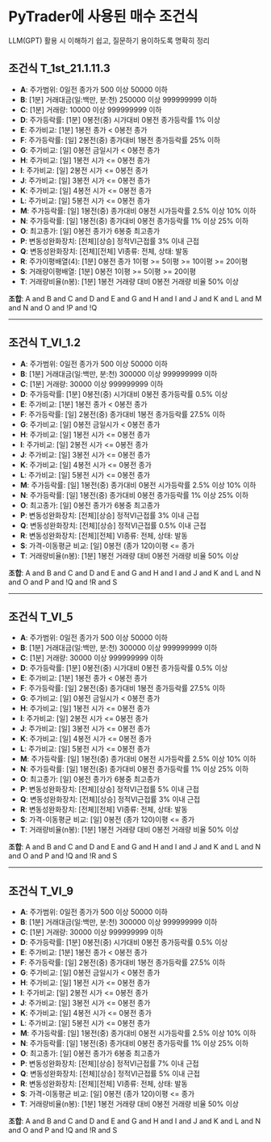 # PyTrader에 사용된 매수 조건식

LLM(GPT) 활용 시 이해하기 쉽고, 질문하기 용이하도록 명확히 정리

## 조건식 T_1st_21.1.11.3

- **A**: 주가범위: 0일전 종가가 500 이상 50000 이하
- **B**: [1분] 거래대금(일:백만, 분:천) 250000 이상 999999999 이하
- **C**: [1분] 거래량: 10000 이상 999999999 이하
- **D**: 주가등락률: [1분] 0봉전(중) 시가대비 0봉전 종가등락률 1% 이상
- **E**: 주가비교: [1분] 1봉전 종가 < 0봉전 종가
- **F**: 주가등락률: [일] 2봉전(중) 종가대비 1봉전 종가등락률 25% 이하
- **G**: 주가비교: [일] 0봉전 금일시가 < 0봉전 종가
- **H**: 주가비교: [일] 1봉전 시가 <= 0봉전 종가
- **I**: 주가비교: [일] 2봉전 시가 <= 0봉전 종가
- **J**: 주가비교: [일] 3봉전 시가 <= 0봉전 종가
- **K**: 주가비교: [일] 4봉전 시가 <= 0봉전 종가
- **L**: 주가비교: [일] 5봉전 시가 <= 0봉전 종가
- **M**: 주가등락률: [일] 1봉전(중) 종가대비 0봉전 시가등락률 2.5% 이상 10% 이하
- **N**: 주가등락률: [일] 1봉전(중) 종가대비 0봉전 종가등락률 1% 이상 25% 이하
- **O**: 최고종가: [일] 0봉전 종가가 6봉중 최고종가
- **P**: 변동성완화장치: [전체][상승] 정적VI근접률 3% 이내 근접
- **Q**: 변동성완화장치: [전체][전체] VI종류: 전체, 상태: 발동
- **R**: 주가이평배열(4): [1분] 0봉전 종가 1이평 >= 5이평 >= 10이평 >= 20이평
- **S**: 거래량이평배열: [1분] 0봉전 1이평 >= 5이평 >= 20이평
- **T**: 거래량비율(n봉): [1분] 1봉전 거래량 대비 0봉전 거래량 비율 50% 이상

**조합**: A and B and C and D and E and G and H and I and J and K and L and M and N and O and !P and !Q

---

## 조건식 T_VI_1.2

- **A**: 주가범위: 0일전 종가가 500 이상 50000 이하
- **B**: [1분] 거래대금(일:백만, 분:천) 300000 이상 999999999 이하
- **C**: [1분] 거래량: 30000 이상 999999999 이하
- **D**: 주가등락률: [1분] 0봉전(중) 시가대비 0봉전 종가등락률 0.5% 이상
- **E**: 주가비교: [1분] 1봉전 종가 < 0봉전 종가
- **F**: 주가등락률: [일] 2봉전(중) 종가대비 1봉전 종가등락률 27.5% 이하
- **G**: 주가비교: [일] 0봉전 금일시가 < 0봉전 종가
- **H**: 주가비교: [일] 1봉전 시가 <= 0봉전 종가
- **I**: 주가비교: [일] 2봉전 시가 <= 0봉전 종가
- **J**: 주가비교: [일] 3봉전 시가 <= 0봉전 종가
- **K**: 주가비교: [일] 4봉전 시가 <= 0봉전 종가
- **L**: 주가비교: [일] 5봉전 시가 <= 0봉전 종가
- **M**: 주가등락률: [일] 1봉전(중) 종가대비 0봉전 시가등락률 2.5% 이상 10% 이하
- **N**: 주가등락률: [일] 1봉전(중) 종가대비 0봉전 종가등락률 1% 이상 25% 이하
- **O**: 최고종가: [일] 0봉전 종가가 6봉중 최고종가
- **P**: 변동성완화장치: [전체][상승] 정적VI근접률 3% 이내 근접
- **Q**: 변동성완화장치: [전체][상승] 정적VI근접률 0.5% 이내 근접
- **R**: 변동성완화장치: [전체][전체] VI종류: 전체, 상태: 발동
- **S**: 가격-이동평균 비교: [일] 0봉전 (종가 120)이평 <= 종가
- **T**: 거래량비율(n봉): [1분] 1봉전 거래량 대비 0봉전 거래량 비율 50% 이상

**조합**: A and B and C and D and E and G and H and I and J and K and L and N and O and P and !Q and !R and S

---

## 조건식 T_VI_5

- **A**: 주가범위: 0일전 종가가 500 이상 50000 이하
- **B**: [1분] 거래대금(일:백만, 분:천) 300000 이상 999999999 이하
- **C**: [1분] 거래량: 30000 이상 999999999 이하
- **D**: 주가등락률: [1분] 0봉전(중) 시가대비 0봉전 종가등락률 0.5% 이상
- **E**: 주가비교: [1분] 1봉전 종가 < 0봉전 종가
- **F**: 주가등락률: [일] 2봉전(중) 종가대비 1봉전 종가등락률 27.5% 이하
- **G**: 주가비교: [일] 0봉전 금일시가 < 0봉전 종가
- **H**: 주가비교: [일] 1봉전 시가 <= 0봉전 종가
- **I**: 주가비교: [일] 2봉전 시가 <= 0봉전 종가
- **J**: 주가비교: [일] 3봉전 시가 <= 0봉전 종가
- **K**: 주가비교: [일] 4봉전 시가 <= 0봉전 종가
- **L**: 주가비교: [일] 5봉전 시가 <= 0봉전 종가
- **M**: 주가등락률: [일] 1봉전(중) 종가대비 0봉전 시가등락률 2.5% 이상 10% 이하
- **N**: 주가등락률: [일] 1봉전(중) 종가대비 0봉전 종가등락률 1% 이상 25% 이하
- **O**: 최고종가: [일] 0봉전 종가가 6봉중 최고종가
- **P**: 변동성완화장치: [전체][상승] 정적VI근접률 5% 이내 근접
- **Q**: 변동성완화장치: [전체][상승] 정적VI근접률 3% 이내 근접
- **R**: 변동성완화장치: [전체][전체] VI종류: 전체, 상태: 발동
- **S**: 가격-이동평균 비교: [일] 0봉전 (종가 120)이평 <= 종가
- **T**: 거래량비율(n봉): [1분] 1봉전 거래량 대비 0봉전 거래량 비율 50% 이상

**조합**: A and B and C and D and E and G and H and I and J and K and L and N and O and P and !Q and !R and S

---

## 조건식 T_VI_9

- **A**: 주가범위: 0일전 종가가 500 이상 50000 이하
- **B**: [1분] 거래대금(일:백만, 분:천) 300000 이상 999999999 이하
- **C**: [1분] 거래량: 30000 이상 999999999 이하
- **D**: 주가등락률: [1분] 0봉전(중) 시가대비 0봉전 종가등락률 0.5% 이상
- **E**: 주가비교: [1분] 1봉전 종가 < 0봉전 종가
- **F**: 주가등락률: [일] 2봉전(중) 종가대비 1봉전 종가등락률 27.5% 이하
- **G**: 주가비교: [일] 0봉전 금일시가 < 0봉전 종가
- **H**: 주가비교: [일] 1봉전 시가 <= 0봉전 종가
- **I**: 주가비교: [일] 2봉전 시가 <= 0봉전 종가
- **J**: 주가비교: [일] 3봉전 시가 <= 0봉전 종가
- **K**: 주가비교: [일] 4봉전 시가 <= 0봉전 종가
- **L**: 주가비교: [일] 5봉전 시가 <= 0봉전 종가
- **M**: 주가등락률: [일] 1봉전(중) 종가대비 0봉전 시가등락률 2.5% 이상 10% 이하
- **N**: 주가등락률: [일] 1봉전(중) 종가대비 0봉전 종가등락률 1% 이상 25% 이하
- **O**: 최고종가: [일] 0봉전 종가가 6봉중 최고종가
- **P**: 변동성완화장치: [전체][상승] 정적VI근접률 7% 이내 근접
- **Q**: 변동성완화장치: [전체][상승] 정적VI근접률 5% 이내 근접
- **R**: 변동성완화장치: [전체][전체] VI종류: 전체, 상태: 발동
- **S**: 가격-이동평균 비교: [일] 0봉전 (종가 120)이평 <= 종가
- **T**: 거래량비율(n봉): [1분] 1봉전 거래량 대비 0봉전 거래량 비율 50% 이상

**조합**: A and B and C and D and E and G and H and I and J and K and L and N and O and P and !Q and !R and S
